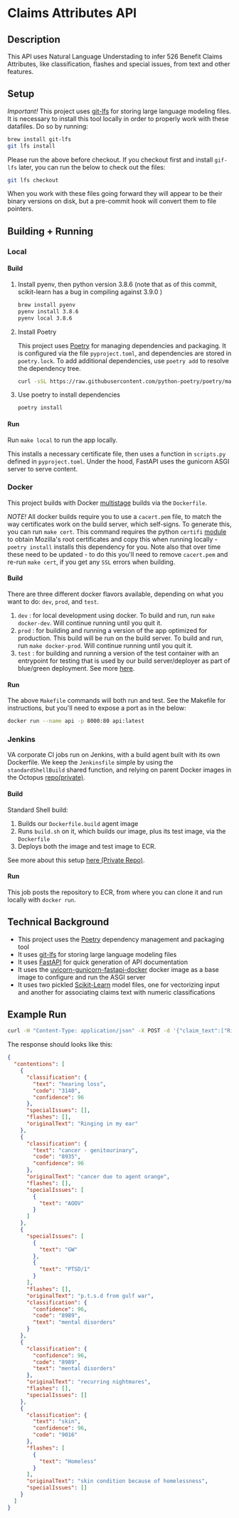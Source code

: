 # Claims Attributes API

## Description

This API uses Natural Language Understading to infer 526 Benefit Claims Attributes, like classification, flashes and special issues, from text and other features.

## Setup

_Important!_
This project uses [git-lfs](https://git-lfs.github.com/) for storing large language modeling files. It is necessary to install this tool locally in order to properly work with these datafiles. Do so by running:

```sh
brew install git-lfs
git lfs install
```

Please run the above before checkout. If you checkout first and install `gif-lfs` later, you can run the below to check out the files:

```sh
git lfs checkout
```

When you work with these files going forward they will appear to be their binary versions on disk, but a pre-commit hook will convert them to file pointers.

## Building + Running

### Local

#### Build

1. Install pyenv, then python version 3.8.6 (note that as of this commit, scikit-learn has a bug in compiling against 3.9.0 )

   ```sh
   brew install pyenv
   pyenv install 3.8.6
   pyenv local 3.8.6
   ```

1. Install Poetry

   This project uses [Poetry](https://python-poetry.org/) for managing dependencies and packaging. It is configured via the file `pyproject.toml`, and dependencies are stored in `poetry.lock`. To add additional dependencies, use `poetry add` to resolve the dependency tree.

   ```sh
   curl -sSL https://raw.githubusercontent.com/python-poetry/poetry/master/get-poetry.py | python -
   ```

1. Use poetry to install dependencies

   ```sh
   poetry install
   ```

#### Run

Run `make local` to run the app locally.

This installs a necessary certificate file, then uses a function in `scripts.py` defined in `pyproject.toml`. Under the hood, FastAPI uses the gunicorn ASGI server to serve content.

### Docker

This project builds with Docker [multistage](https://docs.docker.com/develop/develop-images/multistage-build/) builds via the `Dockerfile`.

_NOTE!_ All docker builds require you to use a `cacert.pem` file, to match the way certificates work on the build server, which self-signs. To generate this, you can run `make cert`. This command requires the python `certifi` [module](https://pypi.org/project/certifi/) to obtain Mozilla's root certificates and copy this when running locally - `poetry install` installs this dependency for you. Note also that over time these need to be updated - to do this you'll need to remove `cacert.pem` and re-run `make cert`, if you get any `SSL` errors when building.

#### Build

There are three different docker flavors available, depending on what you want to do: `dev`, `prod`, and `test`.

1. `dev` : for local development using docker. To build and run, run `make docker-dev`. Will continue running until you quit it.
2. `prod` : for building and running a version of the app optimized for production. This build will be run on the build server. To build and run, run `make docker-prod`. Will continue running until you quit it.
3. `test` : for building and running a version of the test container with an entrypoint for testing that is used by our build server/deployer as part of blue/green deployment. See more [here](https://github.com/department-of-veterans-affairs/health-apis-deployer/blob/qa/deployment-unit.md).

#### Run

The above `Makefile` commands will both run and test. See the Makefile for instructions, but you'll need to expose a port as in the below:

```sh
docker run --name api -p 8000:80 api:latest
```

### Jenkins

VA corporate CI jobs run on Jenkins, with a build agent built with its own Dockerfile. We keep the `Jenkinsfile` simple by using the `standardShellBuild` shared function, and relying on parent Docker images in the Octopus [repo(private)](https://github.com/department-of-veterans-affairs/health-apis-docker-octopus/tree/master).

#### Build

Standard Shell build:

1. Builds our `Dockerfile.build` agent image
2. Runs `build.sh` on it, which builds our image, plus its test image, via the `Dockerfile`
3. Deploys both the image and test image to ECR.

See more about this setup [here (Private Repo)](https://github.com/department-of-veterans-affairs/health-apis-devops/tree/master/ci).

#### Run

This job posts the repository to ECR, from where you can clone it and run locally with `docker run`.

## Technical Background

- This project uses the [Poetry](https://python-poetry.org/) dependency management and packaging tool
- It uses [git-lfs](https://git-lfs.github.com/) for storing large language modeling files
- It uses [FastAPI](https://fastapi.tiangolo.com/) for quick generation of API documentation
- It uses the [uvicorn-gunicorn-fastapi-docker](https://github.com/tiangolo/uvicorn-gunicorn-fastapi-docker) docker image as a base image to configure and run the ASGI server
- It uses two pickled [Scikit-Learn](https://scikit-learn.org/stable/) model files, one for vectorizing input and another for associating claims text with numeric classifications

## Example Run

```sh
curl -H "Content-Type: application/json" -X POST -d '{"claim_text":["Ringing in my ear", "cancer due to agent orange", "p.t.s.d from gulf war", "recurring nightmares", "skin condition because of homelessness"]}' localhost:8000/benefits-claims-attributes/
```

The response should looks like this:

```json
{
  "contentions": [
    {
      "classification": {
        "text": "hearing loss",
        "code": "3140",
        "confidence": 96
      },
      "specialIssues": [],
      "flashes": [],
      "originalText": "Ringing in my ear"
    },
    {
      "classification": {
        "text": "cancer - genitourinary",
        "code": "8935",
        "confidence": 96
      },
      "originalText": "cancer due to agent orange",
      "flashes": [],
      "specialIssues": [
        {
          "text": "AOOV"
        }
      ]
    },
    {
      "specialIssues": [
        {
          "text": "GW"
        },
        {
          "text": "PTSD/1"
        }
      ],
      "flashes": [],
      "originalText": "p.t.s.d from gulf war",
      "classification": {
        "confidence": 96,
        "code": "8989",
        "text": "mental disorders"
      }
    },
    {
      "classification": {
        "confidence": 96,
        "code": "8989",
        "text": "mental disorders"
      },
      "originalText": "recurring nightmares",
      "flashes": [],
      "specialIssues": []
    },
    {
      "classification": {
        "text": "skin",
        "confidence": 96,
        "code": "9016"
      },
      "flashes": [
        {
          "text": "Homeless"
        }
      ],
      "originalText": "skin condition because of homelessness",
      "specialIssues": []
    }
  ]
}
```
